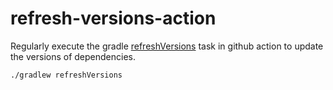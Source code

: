 # refresh-versions-action
Regularly execute the gradle [refreshVersions](https://github.com/jmfayard/refreshVersions) task in github action to update the versions of dependencies.

`./gradlew refreshVersions`
